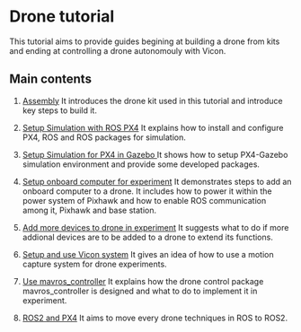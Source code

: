 # Drone tutorial
This tutorial aims to provide guides begining at building a drone from kits and ending at controlling a drone autonomouly with Vicon.

## Main contents
1. [Assembly](1_Assembly.md)
    It introduces the drone kit used in this tutorial and introduce key steps to build it.

2. [Setup Simulation with ROS PX4](2_Simulation_Setup_ROS_PX4.md)
    It explains how to install and configure PX4, ROS and ROS packages for simulation.

    
3. [Setup Simulation for PX4 in Gazebo ](3_Simulation_Gazebo_Control.md)
    It shows how to setup PX4-Gazebo simulation environment and provide some developed packages.

4. [Setup onboard computer for experiment](4_Experiment_OnboardComputer_Setup.md)
    It demonstrates steps to add an onboard computer to a drone. It includes how to power it within the power system of Pixhawk and how to enable ROS communication among it, Pixhawk and base station.

5. [Add more devices to drone in experiment](5_Experiment_Hardware_Setup.md)
    It suggests what to do if more addional devices are to be added to a drone to extend its functions.


6. [Setup and use Vicon system](6_Vicon_Setup_Use.md)
    It gives an idea of how to use a motion capture system for drone experiments.

7. [Use mavros_controller](7_Mavros_Controller.md)
    It explains how the drone control package mavros_controller is designed and what to do to implement it in experiment.

8. [ROS2 and PX4](8_ROS2_PX4.md)
    It aims to move every drone techniques in ROS to ROS2.